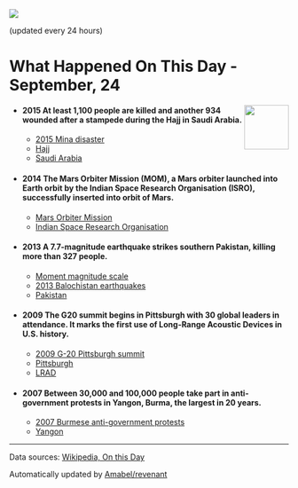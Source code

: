 <img src="https://img.shields.io/badge/last%20updated%20at-2020--09--24%2000%3A11%20(UTC)-brightgreen?style=for-the-badge">

(updated every 24 hours)

# What Happened On This Day - September, 24

<img align="right" src="https://user-images.githubusercontent.com/12688422/87848414-3e9d0800-c91b-11ea-84df-7ebcb2c52b8d.png" width="80px">

- #### 2015 At least 1,100 people are killed and another 934 wounded after a stampede during the Hajj in Saudi Arabia.

  - [2015 Mina disaster](https://wikipedia.org/wiki/2015_Mina_disaster)
  - [Hajj](https://wikipedia.org/wiki/Hajj)
  - [Saudi Arabia](https://wikipedia.org/wiki/Saudi_Arabia)

- #### 2014 The Mars Orbiter Mission (MOM), a Mars orbiter launched into Earth orbit by the Indian Space Research Organisation (ISRO), successfully inserted into orbit of Mars.

  - [Mars Orbiter Mission](https://wikipedia.org/wiki/Mars_Orbiter_Mission)
  - [Indian Space Research Organisation](https://wikipedia.org/wiki/Indian_Space_Research_Organisation)

- #### 2013 A 7.7-magnitude earthquake strikes southern Pakistan, killing more than 327 people.

  - [Moment magnitude scale](https://wikipedia.org/wiki/Moment_magnitude_scale)
  - [2013 Balochistan earthquakes](https://wikipedia.org/wiki/2013_Balochistan_earthquakes)
  - [Pakistan](https://wikipedia.org/wiki/Pakistan)

- #### 2009 The G20 summit begins in Pittsburgh with 30 global leaders in attendance. It marks the first use of Long-Range Acoustic Devices in U.S. history.

  - [2009 G-20 Pittsburgh summit](https://wikipedia.org/wiki/2009_G-20_Pittsburgh_summit)
  - [Pittsburgh](https://wikipedia.org/wiki/Pittsburgh)
  - [LRAD](https://wikipedia.org/wiki/LRAD)

- #### 2007 Between 30,000 and 100,000 people take part in anti-government protests in Yangon, Burma, the largest in 20 years.

  - [2007 Burmese anti-government protests](https://wikipedia.org/wiki/2007_Burmese_anti-government_protests)
  - [Yangon](https://wikipedia.org/wiki/Yangon)
---

Data sources: [Wikipedia, On this Day](https://byabbe.se/on-this-day/)

Automatically updated by [Amabel/revenant](https://github.com/Amabel/revenant)